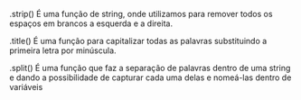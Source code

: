 .strip()
    É uma função de string, onde utilizamos para remover todos os espaços em brancos a esquerda e a direita.

.title()
    É uma função para capitalizar todas as palavras substituindo a primeira letra por minúscula.

.split()
    É uma função que faz a separação de palavras dentro de uma string e dando a possibilidade de capturar cada uma delas e nomeá-las dentro de variáveis